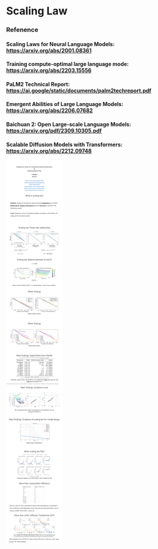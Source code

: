 # Scaling Law

### Refenence

#### Scaling Laws for Neural Language Models: https://arxiv.org/abs/2001.08361
#### Training compute-optimal large language mode: https://arxiv.org/abs/2203.15556
#### PaLM2 Technical Report: https://ai.google/static/documents/palm2techreport.pdf
#### Emergent Abilities of Large Language Models: https://arxiv.org/abs/2206.07682
#### Baichuan 2: Open Large-scale Language Models: https://arxiv.org/pdf/2309.10305.pdf
#### Scalable Diffusion Models with Transformers: https://arxiv.org/abs/2212.09748

![](Scaling%20Law.png)
